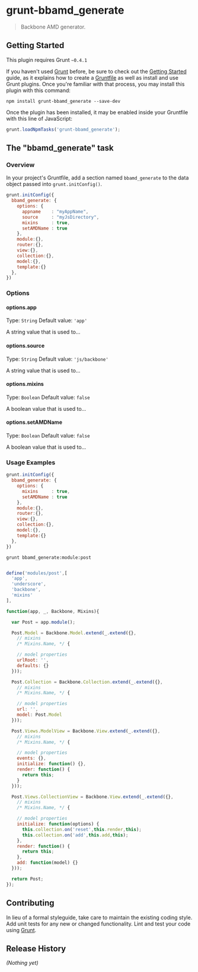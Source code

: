 # grunt-bbamd_generate

> Backbone AMD generator.

## Getting Started
This plugin requires Grunt `~0.4.1`

If you haven't used [Grunt](http://gruntjs.com/) before, be sure to check out the [Getting Started](http://gruntjs.com/getting-started) guide, as it explains how to create a [Gruntfile](http://gruntjs.com/sample-gruntfile) as well as install and use Grunt plugins. Once you're familiar with that process, you may install this plugin with this command:

```shell
npm install grunt-bbamd_generate --save-dev
```

Once the plugin has been installed, it may be enabled inside your Gruntfile with this line of JavaScript:

```js
grunt.loadNpmTasks('grunt-bbamd_generate');
```

## The "bbamd_generate" task

### Overview
In your project's Gruntfile, add a section named `bbamd_generate` to the data object passed into `grunt.initConfig()`.

```js
grunt.initConfig({
  bbamd_generate: {
    options: {
      appname    : "myAppName",
      source     : "myJsDirectory",
      mixins     : true,
      setAMDName : true
    },
    module:{},
    router:{},
    view:{},
    collection:{},
    model:{},
    template:{}
  },
})
```

### Options

#### options.app
Type: `String`
Default value: `'app'`

A string value that is used to...

#### options.source
Type: `String`
Default value: `'js/backbone'`

A string value that is used to...

#### options.mixins
Type: `Boolean`
Default value: `false`

A boolean value that is used to...

#### options.setAMDName
Type: `Boolean`
Default value: `false`

A boolean value that is used to...

### Usage Examples

```js
grunt.initConfig({
  bbamd_generate: {
    options: {
      mixins     : true,
      setAMDName : true
    },
    module:{},
    router:{},
    view:{},
    collection:{},
    model:{},
    template:{}
  },
})
```

```shell
grunt bbamd_generate:module:post
```

```js

define('modules/post',[
  'app',
  'underscore',
  'backbone',
  'mixins'
],

function(app, _, Backbone, Mixins){

  var Post = app.module();

  Post.Model = Backbone.Model.extend(_.extend({},
    // mixins
    /* Mixins.Name, */ {

    // model properties 
    urlRoot: '',
    defaults: {}
  }));

  Post.Collection = Backbone.Collection.extend(_.extend({},
    // mixins
    /* Mixins.Name, */ {

    // model properties 
    url: '',
    model: Post.Model
  }));

  Post.Views.ModelView = Backbone.View.extend(_.extend({},
    // mixins
    /* Mixins.Name, */ {

    // model properties 
    events: {},
    initialize: function() {},
    render: function() {
      return this;
    }
  }));

  Post.Views.CollectionView = Backbone.View.extend(_.extend({},
    // mixins
    /* Mixins.Name, */ {

    // model properties 
    initialize: function(options) {
      this.collection.on('reset',this.render,this);
      this.collection.on('add',this.add,this);
    },
    render: function() {
      return this;
    },
    add: function(model) {}
  }));

  return Post;
});

```


## Contributing
In lieu of a formal styleguide, take care to maintain the existing coding style. Add unit tests for any new or changed functionality. Lint and test your code using [Grunt](http://gruntjs.com/).

## Release History
_(Nothing yet)_
